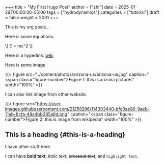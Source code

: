 +++
title = "My First Hugo Post"
author = ["zhi"]
date = 2025-01-29T00:00:00-05:00
tags = ["hydrodynamics"]
categories = ["tutorial"]
draft = false
weight = 2001
+++

This is my org posts...

Here is some equations:

\\[ E = mc^2 \\]

Here is a hyperlink:
[wiki](https://www.wikipedia.org/)

Here is some image

{{< figure src="../content/photos/arizona-us/arizona-us.jpg" caption="<span class=\"figure-number\">Figure 1: </span>this is arizona pictures" width="100%" >}}

I can also link image from other website.

{{< figure src="https://user-images.githubusercontent.com/21258296/114303440-bfc0ae80-9aeb-11eb-8cfa-48a4bb385a6d.png" caption="<span class=\"figure-number\">Figure 2: </span>this is image from wikipedia" width="100%" >}}


## This is a heading {#this-is-a-heading}

I have other stuff here

I can have **bold text**, _italic text_, ~~crossout text~~, and `highlight text`.
